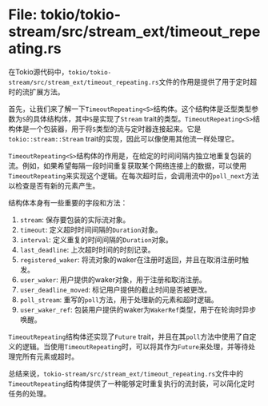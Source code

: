 # File: tokio/tokio-stream/src/stream_ext/timeout_repeating.rs

在Tokio源代码中，`tokio/tokio-stream/src/stream_ext/timeout_repeating.rs`文件的作用是提供了用于定时超时的流扩展方法。

首先，让我们来了解一下`TimeoutRepeating<S>`结构体。这个结构体是泛型类型参数为`S`的具体结构体，其中`S`是实现了`Stream` trait的类型。`TimeoutRepeating<S>`结构体是一个包装器，用于将`S`类型的流与定时器连接起来。它是`tokio::stream::Stream` trait的实现，因此可以像使用其他流一样处理它。

`TimeoutRepeating<S>`结构体的作用是，在给定的时间间隔内独立地重复包装的流。例如，如果希望每隔一段时间重复获取某个网络连接上的数据，可以使用`TimeoutRepeating`来实现这个逻辑。在每次超时后，会调用流中的`poll_next`方法以检查是否有新的元素产生。

结构体本身有一些重要的字段和方法：

1. `stream`: 保存要包装的实际流对象。
2. `timeout`: 定义超时时间间隔的`Duration`对象。
3. `interval`: 定义重复的时间间隔的`Duration`对象。
4. `last_deadline`: 上次超时时间的时刻记录。
5. `registered_waker`: 将流对象的waker在注册时返回，并且在取消注册时触发。
6. `user_waker`: 用户提供的waker对象，用于注册和取消注册。
7. `user_deadline_moved`: 标记用户提供的截止时间是否被更改。
8. `poll_stream`: 重写的`poll`方法，用于处理新的元素和超时逻辑。
9. `user_waker_ref`: 包装用户提供的waker为`WakerRef`类型，用于在轮询时异步唤醒。

`TimeoutRepeating`结构体还实现了`Future` trait，并且在其`poll`方法中使用了自定义的逻辑。当使用`TimeoutRepeating`时，可以将其作为`Future`来处理，并等待处理完所有元素或超时。

总结来说，`tokio-stream/src/stream_ext/timeout_repeating.rs`文件中的`TimeoutRepeating`结构体提供了一种能够定时重复执行的流封装，可以简化定时任务的处理。

